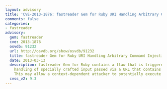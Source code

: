 ```yaml
---
layout: advisory
title: 'CVE-2013-1876: fastreader Gem for Ruby URI Handling Arbitrary Command Injection'
comments: false
categories:
- fastreader
advisory:
  gem: fastreader
  cve: 2013-1876
  osvdb: 91232
  url: http://osvdb.org/show/osvdb/91232
  title: fastreader Gem for Ruby URI Handling Arbitrary Command Injection
  date: 2013-03-13
  description: fastreader Gem for Ruby contains a flaw that is triggered during the
    handling of specially crafted input passed via a URL that contains a ';' character.
    This may allow a context-dependent attacker to potentially execute arbitrary commands.
  cvss_v2: 9.3
---
```

